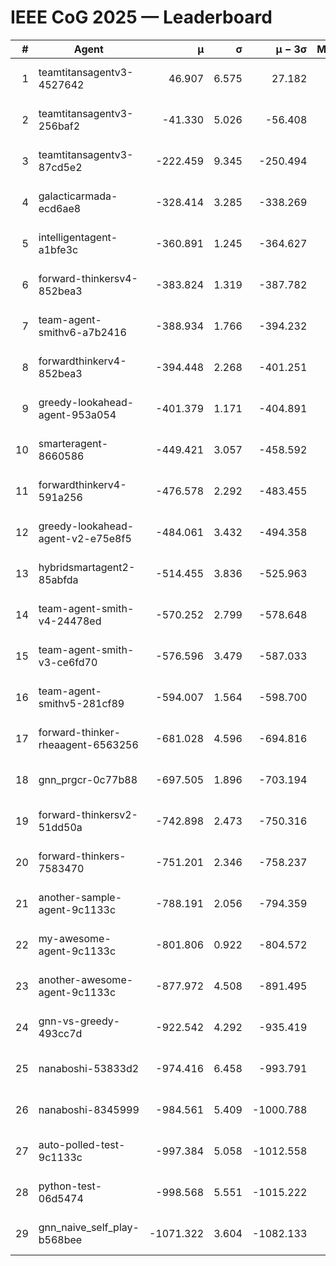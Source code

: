 # IEEE CoG 2025 — Leaderboard

| # | Agent | μ | σ | μ − 3σ | Matches | Updated |
|---:|---|---:|---:|---:|---:|---|
| 1 | teamtitansagentv3-4527642 | 46.907 | 6.575 | 27.182 | 22450 | 2025-08-25 16:41 |
| 2 | teamtitansagentv3-256baf2 | -41.330 | 5.026 | -56.408 | 22736 | 2025-08-25 16:41 |
| 3 | teamtitansagentv3-87cd5e2 | -222.459 | 9.345 | -250.494 | 23346 | 2025-08-25 16:41 |
| 4 | galacticarmada-ecd6ae8 | -328.414 | 3.285 | -338.269 | 21020 | 2025-08-25 16:41 |
| 5 | intelligentagent-a1bfe3c | -360.891 | 1.245 | -364.627 | 19197 | 2025-08-25 16:41 |
| 6 | forward-thinkersv4-852bea3 | -383.824 | 1.319 | -387.782 | 18618 | 2025-08-25 16:41 |
| 7 | team-agent-smithv6-a7b2416 | -388.934 | 1.766 | -394.232 | 22440 | 2025-08-25 16:41 |
| 8 | forwardthinkerv4-852bea3 | -394.448 | 2.268 | -401.251 | 19103 | 2025-08-25 16:41 |
| 9 | greedy-lookahead-agent-953a054 | -401.379 | 1.171 | -404.891 | 20746 | 2025-08-25 16:41 |
| 10 | smarteragent-8660586 | -449.421 | 3.057 | -458.592 | 19074 | 2025-08-25 16:41 |
| 11 | forwardthinkerv4-591a256 | -476.578 | 2.292 | -483.455 | 18388 | 2025-08-25 16:41 |
| 12 | greedy-lookahead-agent-v2-e75e8f5 | -484.061 | 3.432 | -494.358 | 23026 | 2025-08-25 16:41 |
| 13 | hybridsmartagent2-85abfda | -514.455 | 3.836 | -525.963 | 18838 | 2025-08-25 16:41 |
| 14 | team-agent-smith-v4-24478ed | -570.252 | 2.799 | -578.648 | 22416 | 2025-08-25 16:41 |
| 15 | team-agent-smith-v3-ce6fd70 | -576.596 | 3.479 | -587.033 | 23136 | 2025-08-25 16:41 |
| 16 | team-agent-smithv5-281cf89 | -594.007 | 1.564 | -598.700 | 21640 | 2025-08-25 16:41 |
| 17 | forward-thinker-rheaagent-6563256 | -681.028 | 4.596 | -694.816 | 20924 | 2025-08-25 16:41 |
| 18 | gnn_prgcr-0c77b88 | -697.505 | 1.896 | -703.194 | 19880 | 2025-08-25 16:41 |
| 19 | forward-thinkersv2-51dd50a | -742.898 | 2.473 | -750.316 | 21864 | 2025-08-25 16:41 |
| 20 | forward-thinkers-7583470 | -751.201 | 2.346 | -758.237 | 20620 | 2025-08-25 16:41 |
| 21 | another-sample-agent-9c1133c | -788.191 | 2.056 | -794.359 | 22560 | 2025-08-25 16:41 |
| 22 | my-awesome-agent-9c1133c | -801.806 | 0.922 | -804.572 | 23080 | 2025-08-25 16:41 |
| 23 | another-awesome-agent-9c1133c | -877.972 | 4.508 | -891.495 | 24300 | 2025-08-25 16:41 |
| 24 | gnn-vs-greedy-493cc7d | -922.542 | 4.292 | -935.419 | 17560 | 2025-08-25 16:41 |
| 25 | nanaboshi-53833d2 | -974.416 | 6.458 | -993.791 | 17460 | 2025-08-25 16:41 |
| 26 | nanaboshi-8345999 | -984.561 | 5.409 | -1000.788 | 18210 | 2025-08-25 16:41 |
| 27 | auto-polled-test-9c1133c | -997.384 | 5.058 | -1012.558 | 23480 | 2025-08-25 16:41 |
| 28 | python-test-06d5474 | -998.568 | 5.551 | -1015.222 | 18070 | 2025-08-25 16:41 |
| 29 | gnn_naive_self_play-b568bee | -1071.322 | 3.604 | -1082.133 | 18260 | 2025-08-25 16:41 |
